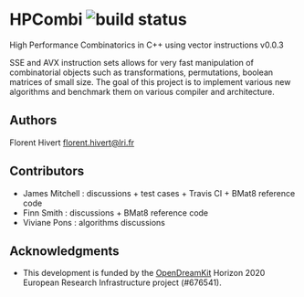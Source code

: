 # HPCombi   ![build status](https://api.travis-ci.org/hivert/HPCombi.svg?branch=master)
High Performance Combinatorics in C++ using vector instructions v0.0.3

SSE and AVX instruction sets allows for very fast manipulation of
combinatorial objects such as transformations, permutations, boolean matrices
of small size. The goal of this project is to implement various new algorithms
and benchmark them on various compiler and architecture.

## Authors

Florent Hivert <florent.hivert@lri.fr>

## Contributors

- James Mitchell : discussions + test cases + Travis CI + BMat8 reference code
- Finn Smith : discussions + BMat8 reference code
- Viviane Pons : algorithms discussions

## Acknowledgments

- This development is funded by the [OpenDreamKit](http://opendreamkit.org/)
  Horizon 2020 European Research Infrastructure project (#676541).
